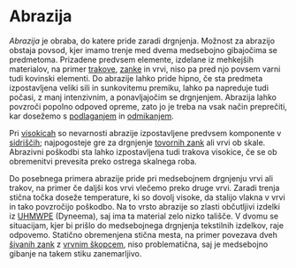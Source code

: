 # Abrazija

_Abrazija_ je obraba, do katere pride zaradi drgnjenja. Možnost za abrazijo obstaja povsod, kjer imamo trenje med dvema medsebojno gibajočima se predmetoma. Prizadene predvsem elemente, izdelane iz mehkejših materialov, na primer [trakove](trak), [zanke](neskoncna-zanka) in vrvi, niso pa pred njo povsem varni tudi kovinski elementi. Do abrazije lahko pride hipno, če sta predmeta izpostavljena veliki sili in sunkovitemu premiku, lahko pa napreduje tudi počasi, z manj intenzivnim, a ponavljajočim se drgnjenjem. Abrazija lahko povzroči popolno odpoved opreme, zato jo je treba na vsak način preprečiti, kar dosežemo s [podlaganjem](podloga) in [odmikanjem](a-okvir).

Pri [visokicah](visokica) so nevarnosti abrazije izpostavljene predvsem komponente v [sidriščih](sidrisce); najpogosteje gre za drgnjenje [tovornih zank](tovorna-zanka) ali vrvi ob skale. Abrazivni poškodbi sta lahko izpostavljena tudi trakova visokice, če se ob obremenitvi prevesita preko ostrega skalnega roba.

Do posebnega primera abrazije pride pri medsebojnem drgnjenju vrvi ali trakov, na primer če daljši kos vrvi vlečemo preko druge vrvi. Zaradi trenja stična točka doseže temperature, ki so dovolj visoke, da stalijo vlakna v vrvi in tako povzročijo poškodbo. Na to vrsto abrazije so zlasti občutljivi izdelki iz [UHMWPE](https://en.wikipedia.org/wiki/UHMWPE) (Dyneema), saj ima ta material zelo nizko tališče. V dvomu se situacijam, kjer bi prišlo do medsebojnega drgnjenja tekstilnih izdelkov, raje odpovemo. Statično obremenjena stična mesta, na primer povezava dveh [šivanih zank](sivana-zanka) z [vrvnim škopcem](vrvni-skopec), niso problematična, saj je medsebojno gibanje na takem stiku zanemarljivo.
